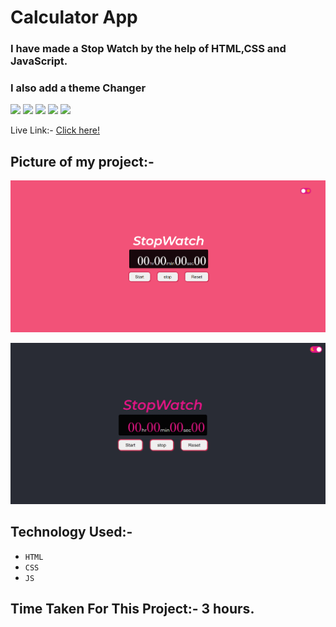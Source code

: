 # Calculator App
 ### I have made a Stop Watch by the help of HTML,CSS and JavaScript.

 ### I also add a theme Changer

![](https://img.shields.io/badge/Project-02-blue)
 ![](https://img.shields.io/badge/JS-Project-yellow)
![](https://img.shields.io/badge/HTML-5-orange)
 ![](https://img.shields.io/badge/CSS-3-blue)
 ![](https://img.shields.io/badge/LCO-Hitesh%20Sir-red)

Live Link:- [Click here!](https://amarjeet-stop-watch-app.netlify.app/)

## Picture of my project:-
![](./1st.png)

![](./Screenshot%20(255).png)


## Technology Used:-
  - ` HTML ` 
  - ` CSS ` 
  - ` JS ` 
## Time Taken For This Project:- 3 hours.
